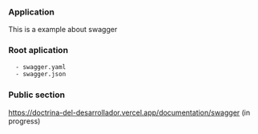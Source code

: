 ### Application

This is a example about swagger

### Root aplication

```bash
  - swagger.yaml
  - swagger.json
```

### Public section
https://doctrina-del-desarrollador.vercel.app/documentation/swagger (in progress)
